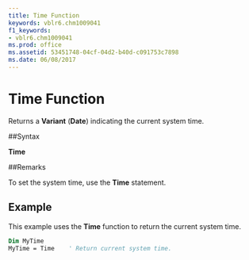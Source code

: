 ```yaml
---
title: Time Function
keywords: vblr6.chm1009041
f1_keywords:
- vblr6.chm1009041
ms.prod: office
ms.assetid: 53451748-04cf-04d2-b40d-c091753c7898
ms.date: 06/08/2017
---
```



# Time Function



Returns a  **Variant** (**Date**) indicating the current system time.

##Syntax

**Time**

##Remarks

To set the system time, use the  **Time** statement.

## Example

This example uses the  **Time** function to return the current system time.


```vb
Dim MyTime
MyTime = Time    ' Return current system time.


```


